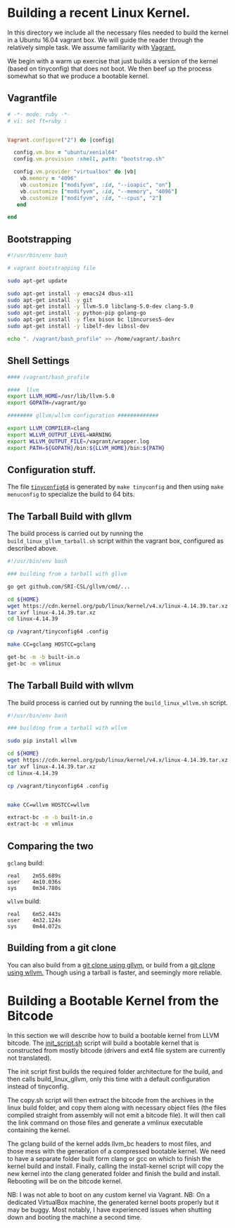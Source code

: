 # Building a recent Linux Kernel.

In this directory we include all the necessary files needed to
build the kernel in a Ubuntu 16.04 vagrant box. We will guide the reader through
the relatively simple task. We assume familiarity with [Vagrant.](https://www.vagrantup.com/)

We begin with a warm up exercise that just builds a version of the kernel (based on tinyconfig) that does not boot.
We then beef up the process somewhat so that we produce a bootable kernel.

## Vagrantfile

```ruby
# -*- mode: ruby -*-
# vi: set ft=ruby :


Vagrant.configure("2") do |config|

  config.vm.box = "ubuntu/xenial64"
  config.vm.provision :shell, path: "bootstrap.sh"

  config.vm.provider "virtualbox" do |vb|
    vb.memory = "4096"
    vb.customize ["modifyvm", :id, "--ioapic", "on"]
    vb.customize ["modifyvm", :id, "--memory", "4096"]
    vb.customize ["modifyvm", :id, "--cpus", "2"]
   end

end
```

## Bootstrapping

```bash
#!/usr/bin/env bash

# vagrant bootstrapping file

sudo apt-get update

sudo apt-get install -y emacs24 dbus-x11
sudo apt-get install -y git
sudo apt-get install -y llvm-5.0 libclang-5.0-dev clang-5.0
sudo apt-get install -y python-pip golang-go
sudo apt-get install -y flex bison bc libncurses5-dev
sudo apt-get install -y libelf-dev libssl-dev

echo ". /vagrant/bash_profile" >> /home/vagrant/.bashrc
```

## Shell Settings

```bash
#### /vagrant/bash_profile

####  llvm
export LLVM_HOME=/usr/lib/llvm-5.0
export GOPATH=/vagrant/go

######## gllvm/wllvm configuration #############

export LLVM_COMPILER=clang
export WLLVM_OUTPUT_LEVEL=WARNING
export WLLVM_OUTPUT_FILE=/vagrant/wrapper.log
export PATH=${GOPATH}/bin:${LLVM_HOME}/bin:${PATH}
```



## Configuration stuff.

The file [`tinyconfig64`](https://github.com/SRI-CSL/gllvm/blob/master/examples/linux-kernel/tinyconfig64) is generated
by `make tinyconfig` and then using `make menuconfig` to specialize the build to 64 bits.

## The Tarball Build with gllvm

The build process is carried out by running the `build_linux_gllvm_tarball.sh`
script within the vagrant box, configured as described above.

```bash
#!/usr/bin/env bash

### building from a tarball with gllvm

go get github.com/SRI-CSL/gllvm/cmd/...

cd ${HOME}
wget https://cdn.kernel.org/pub/linux/kernel/v4.x/linux-4.14.39.tar.xz
tar xvf linux-4.14.39.tar.xz
cd linux-4.14.39

cp /vagrant/tinyconfig64 .config

make CC=gclang HOSTCC=gclang

get-bc -m -b built-in.o
get-bc -m vmlinux
```

## The Tarball Build with wllvm

The build process is carried out by running the `build_linux_wllvm.sh`
script.

```bash
#!/usr/bin/env bash

### building from a tarball with wllvm

sudo pip install wllvm

cd ${HOME}
wget https://cdn.kernel.org/pub/linux/kernel/v4.x/linux-4.14.39.tar.xz
tar xvf linux-4.14.39.tar.xz
cd linux-4.14.39

cp /vagrant/tinyconfig64 .config


make CC=wllvm HOSTCC=wllvm

extract-bc -m -b built-in.o
extract-bc -m vmlinux
```


## Comparing the two


`gclang` build:

```
real	2m55.689s
user	4m10.036s
sys     0m34.780s
```

`wllvm` build:
```
real	6m52.443s
user	4m32.124s
sys  	0m44.072s

```


## Building from a git clone

You can also build from a [git clone using gllvm,](https://github.com/SRI-CSL/gllvm/blob/master/examples/linux-kernel/build_linux_gllvm_git.sh)
or build from a [git clone using wllvm.](https://github.com/SRI-CSL/gllvm/blob/master/examples/linux-kernel/build_linux_wllvm_git.sh)
Though using a tarball is faster, and seemingly more reliable.

# Building a Bootable Kernel from the Bitcode


In this section we will describe how to build a bootable kernel from LLVM bitcode.
The [init_script.sh](init_script.sh) script will build a bootable kernel that is constructed from mostly bitcode (drivers and ext4 file system are currently not translated).

The init script first builds the required folder architecture for the build,  and then calls build_linux_gllvm,
only this time with a default configuration instead of tinyconfig.

The copy.sh script will then extract the bitcode from the archives in the linux build folder, and copy them along with necessary object files (the files compiled straight from assembly will not emit a bitcode file).
It will then call the link command on those files and generate a vmlinux executable containing the kernel.

The gclang build of the kernel adds llvm_bc headers to most files, and those mess with the generation of a compressed bootable kernel.
We need to have a separate folder built form clang or gcc on which to finish the kernel build and install.
Finally, calling the install-kernel script will copy the new kernel into the clang generated folder and finish the build and install. Rebooting will be on the bitcode kernel.

NB: I was not able to boot on any custom kernel via Vagrant.
NB: On a dedicated VirtualBox machine, the generated kernel boots properly but it may be buggy. Most notably, I have experienced issues when shutting down and booting the machine a second time.
